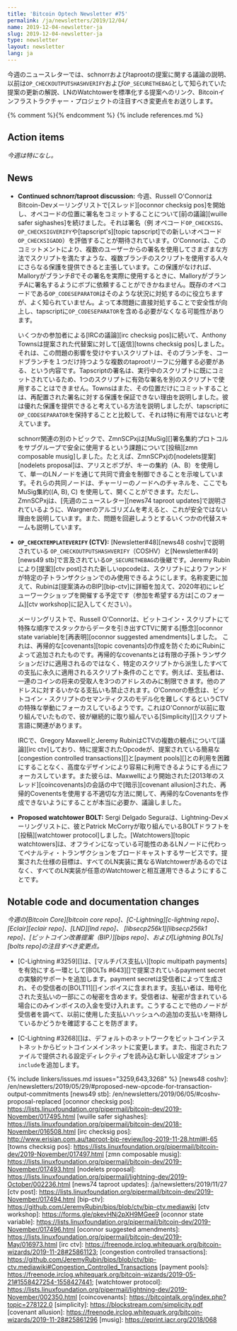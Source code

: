 ```yaml
---
title: 'Bitcoin Optech Newsletter #75'
permalink: /ja/newsletters/2019/12/04/
name: 2019-12-04-newsletter-ja
slug: 2019-12-04-newsletter-ja
type: newsletter
layout: newsletter
lang: ja
---
```

今週のニュースレターでは、schnorrおよびtaprootの提案に関する議論の説明、以前は`OP_CHECKOUTPUTSHASHVERIFY`および`OP_SECURETHEBAG`として知られていた提案の更新の解説、LNのWatchtowerを標準化する提案へのリンク、Bitcoinインフラストラクチャー・プロジェクトの注目すべき変更点をお送りします。

{% comment %}<!-- include references.md below the fold but above any Jekyll/Liquid variables-->{% endcomment %}
{% include references.md %}

## Action items

*今週は特になし。*

## News

- **Continued schnorr/taproot discussion:** 今週、Russell O'ConnorはBitcoin-Devメーリングリストで[スレッド][oconnor checksig pos]を開始し、オペコードの位置に署名をコミットすることについて[前の議論][wuille safer sighashes]を続けました。それは署名（例 オペコード`OP_CHECKSIG`、`OP_CHECKSIGVERIFY`や[tapscript's][topic tapscript]での新しいオペコード`OP_CHECKSIGADD`）を評価することが期待されています。O'Connorは、このコミットメントにより、複数のユーザーからの署名を使用してさまざまな方法でスクリプトを満たすような、複数ブランチのスクリプトを使用する人々にさらなる保護を提供できると主張しています。この保護がなければ、Malloryがブランチ*B*でその署名を実際に使用するときに、Malloryがブランチ*A*に署名するようにボブに依頼することができかねません。既存のオペコードである`OP_CODESEPARATOR`はそのような状況に対処するのに役立ちますが、よく知られていません。よって本問題に直接対処することで安全性が向上し、tapscriptに`OP_CODESEPARATOR`を含める必要がなくなる可能性があります。

    いくつかの参加者による[IRCの議論][irc checksig pos]に続いて、Anthony Townsは提案された代替案に対して[返信][towns checksig pos]しました。それは、この問題の影響を受けやすいスクリプトは、そのブランチを、コードブランチを１つだけ持つような複数のtaprootリーフに分離する必要がある、という内容です。Tapscriptの署名は、実行中のスクリプトに既にコミットされているため、1つのスクリプトに有効な署名を別のスクリプトで使用することはできません。Townsはまた、その位置だけにコミットすることは、再配置された署名に対する保護を保証できない理由を説明しました。彼は優れた保護を提供できると考えている方法を説明しましたが、tapscriptに`OP_CODESEPARATOR`を保持することと比較して、それは特に有用ではないと考えています。

    schnorr関連の別のトピックで、ZmnSCPxjは[MuSig][]署名集約プロトコルをサブグループで安全に使用するという課題について[投稿][zmn composable musig]しました。たとえば、ZmnSCPxjの[nodelets提案][nodelets proposal]は、アリスとボブが、キーの集約（A、B）を使用して、単一のLNノードを通じて共同で資金を制御できることを示唆しています。それらの共同ノードは、チャーリーのノードへのチャネルを、ここでもMuSig集約((A, B), C) を使用して、開くことができます。ただし、ZmnSCPxjは、[先週のニュースレター][news74 taproot updates]で説明されているように、Wargnerのアルゴリズムを考えると、これが安全ではない理由を説明しています。また、問題を回避しようとするいくつかの代替スキームも説明しています。

- **`OP_CHECKTEMPLATEVERIFY` (CTV):** [Newsletter#48][news48 coshv]で説明されている `OP_CHECKOUTPUTSHASHVERIFY`（COSHV）と[Newsletter#49][news49 stb]で言及されている`OP_SECURETHEBAG`の後継です。Jeremy Rubinにより[提案][ctv post]された新しいopcodeは、スクリプトによりファンドが特定の子トランザクションでのみ使用できるようにします。名称変更に加えて、Rubinは[提案済みのBIP][bip-ctv]に詳細を加えて、2020年初にレビューワークショップを開催する予定です（参加を希望する方は[このフォーム][ctv workshop]に記入してください）。

    メーリングリストで、Russell O'Connorは、ビットコイン・スクリプトにて特殊な順序でスタックからデータを引き出すCTVに関する[懸念][oconnor state variable]を[再表明][oconnor suggested amendments]しました。
これは、再帰的な[covenants][topic covenants]の作成を防ぐためにRubinによって追加されたものです。再帰的なcovenantsとは有限の子孫トランザクションだけに適用されるのではなく、特定のスクリプトから派生したすべての支払に永久に適用されるスクリプト条件のことです。例えば、支払者は、一連のコインの将来の受取人を3つのアドレスのみに制限できます。他のアドレスに対するいかなる支払いも禁止されます。O'Connorの懸念は、ビットコイン・スクリプトのセマンティクスのモデル化を難しくするというCTVの特殊な挙動にフォーカスしているようです。これはO'Connorが以前に取り組んでいたもので、彼が継続的に取り組んでいる[Simplicity][]スクリプト言語に関連があります。

    IRCで、Gregory MaxwellとJeremy RubinはCTVの複数の観点について[議論][irc ctv]しており、特に提案されたOpcodeが、提案されている簡易な[congestion controlled transactions][]と[payment pools][]との利用を困難にすることなく、高度なデザインにより容易に利用できるようにする点にフォーカスしています。また彼らは、Maxwellにより開始された[2013年のスレッド][coincovenants]の会話の中で[暗示][covenant allusion]された、再帰的Covenentsを使用する不適切な方法に関して、再帰的なCovenantsを作成できないようにすることが本当に必要か、議論しました。

- **Proposed watchtower BOLT:** Sergi Delgado Seguraは、Lightning-Devメーリングリストに、彼とPatrick McCorryが取り組んでいるBOLTドラフトを[投稿][watchtower protocol]しました。[Watchtowers][topic watchtowers]は、オフラインになっている可能性のあるLNノードに代わってペナルティ・トランザクションをブロードキャストするサービスです。提案された仕様の目標は、すべてのLN実装に異なるWatchtowerがあるのではなく、すべてのLN実装が任意のWatchtowerと相互運用できるようにすることです。

## Notable code and documentation changes

*今週の[Bitcoin Core][bitcoin core repo]、[C-Lightning][c-lightning repo]、[Eclair][eclair repo]、[LND][lnd repo]、
[libsecp256k1][libsecp256k1 repo]、[ビットコイン改善提案（BIP）][bips repo]、および[Lightning BOLTs][bolts repo]の注目すべき変更点。*

- [C-Lightning #3259][]は、[マルチパス支払い][topic multipath payments]を有効にする一環として[BOLTs #643][]で提案されているpayment secretの実験的サポートを追加します。payment secretは受信者によって生成され、その受信者の[BOLT11][]インボイスに含まれます。支払い者は、暗号化された支払いの一部にこの秘密を含めます。受信者は、秘密が含まれている場合にのみインボイスの入金を受け入れます。こうすることで他のノードが受信者を調べて、以前に使用した支払いハッシュへの追加の支払いを期待しているかどうかを確認することを防ぎます。

- [C-Lightning #3268][]は、デフォルトのネットワークをビットコインテストネットからビットコインメインネットに変更します。また、指定されたファイルで提供される設定ディレクティブを読み込む新しい設定オプション`include`を追加します。

{% include linkers/issues.md issues="3259,643,3268" %}
[news48 coshv]: /en/newsletters/2019/05/29/#proposed-new-opcode-for-transaction-output-commitments
[news49 stb]: /en/newsletters/2019/06/05/#coshv-proposal-replaced
[oconnor checksig pos]: https://lists.linuxfoundation.org/pipermail/bitcoin-dev/2019-November/017495.html
[wuille safer sighashes]: https://lists.linuxfoundation.org/pipermail/bitcoin-dev/2018-November/016508.html
[irc checksig pos]: http://www.erisian.com.au/taproot-bip-review/log-2019-11-28.html#l-65
[towns checksig pos]: https://lists.linuxfoundation.org/pipermail/bitcoin-dev/2019-November/017497.html
[zmn composable musig]: https://lists.linuxfoundation.org/pipermail/bitcoin-dev/2019-November/017493.html
[nodelets proposal]: https://lists.linuxfoundation.org/pipermail/lightning-dev/2019-October/002236.html
[news74 taproot updates]: /ja/newsletters/2019/11/27
[ctv post]: https://lists.linuxfoundation.org/pipermail/bitcoin-dev/2019-November/017494.html
[bip-ctv]: https://github.com/JeremyRubin/bips/blob/ctv/bip-ctv.mediawiki
[ctv workshop]: https://forms.gle/pkevHNj2pXH9MGee9
[oconnor state variable]: https://lists.linuxfoundation.org/pipermail/bitcoin-dev/2019-November/017496.html
[oconnor suggested amendments]: https://lists.linuxfoundation.org/pipermail/bitcoin-dev/2019-May/016973.html
[irc ctv]: https://freenode.irclog.whitequark.org/bitcoin-wizards/2019-11-28#25861123;
[congestion controlled transactions]: https://github.com/JeremyRubin/bips/blob/ctv/bip-ctv.mediawiki#Congestion_Controlled_Transactions
[payment pools]: https://freenode.irclog.whitequark.org/bitcoin-wizards/2019-05-21#1558427254-1558427441;
[watchtower protocol]: https://lists.linuxfoundation.org/pipermail/lightning-dev/2019-November/002350.html
[coincovenants]: https://bitcointalk.org/index.php?topic=278122.0
[simplicity]: https://blockstream.com/simplicity.pdf
[covenant allusion]: https://freenode.irclog.whitequark.org/bitcoin-wizards/2019-11-28#25861296
[musig]: https://eprint.iacr.org/2018/068
